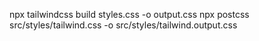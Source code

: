 npx tailwindcss build styles.css -o output.css
npx postcss src/styles/tailwind.css -o src/styles/tailwind.output.css
